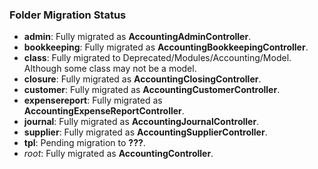 ### Folder Migration Status
- **admin**: Fully migrated as **AccountingAdminController**.
- **bookkeeping**: Fully migrated as **AccountingBookkeepingController**.
- **class**: Fully migrated to Deprecated/Modules/Accounting/Model. Although some class may not be a model.
- **closure**: Fully migrated as **AccountingClosingController**.
- **customer**: Fully migrated as **AccountingCustomerController**.
- **expensereport**: Fully migrated as **AccountingExpenseReportController**.
- **journal**: Fully migrated as **AccountingJournalController**.
- **supplier**: Fully migrated as **AccountingSupplierController**.
- **tpl**: Pending migration to **???**.
- *root*: Fully migrated as **AccountingController**.
